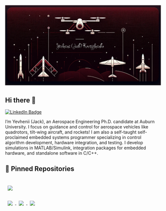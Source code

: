 # ![Logo](Images/MyLogo_cropped.png)

## Hi there 👋

[![LinkedIn Badge](https://img.shields.io/badge/LinkedIn-Profile-informational?style=flat&logo=linkedin&logoColor=white&color=0D76A8)]([https://www.linkedin.com/in/YevheniiKovryzhenko/](https://www.linkedin.com/in/yevhenii-kovryzhenko-35937a165/))

I’m Yevhenii (Jack), an Aerospace Engineering Ph.D. candidate at Auburn University. I focus on guidance and control for aerospace vehicles like quadrotors, tilt-wing aircraft, and rockets! I am also a self-taught self-proclaimed embedded systems programmer specializing in control algorithm development, hardware integration, and testing. I develop simulations in MATLAB/Simulink, integration packages for embedded hardware, and standalone software in C/C++.


## 📌 Pinned Repositories
<br>
<a href="https://github.com/YevheniiKovryzhenko/KGroundControl.git">
  <img align="center" style="margin:0.5rem" src="https://github-readme-stats.vercel.app/api/pin/?username=YevheniiKovryzhenko&repo=KGroundControl&title_color=ffffff&text_color=c9cacc&icon_color=4AB197&bg_color=1A2B34" />
</a>
<br>

<br>
<a href="https://github.com/YevheniiKovryzhenko/PX4_SIMULINK_IO_Framework.git">
  <img align="center" style="margin:0.5rem" src="https://github-readme-stats.vercel.app/api/pin/?username=YevheniiKovryzhenko&repo=PX4_SIMULINK_IO_Framework&title_color=ffffff&text_color=c9cacc&icon_color=4AB197&bg_color=1A2B34" />
</a>

<a href="https://github.com/YevheniiKovryzhenko/RRTV_TiltWing.git">
  <img align="center" style="margin:0.5rem" src="https://github-readme-stats.vercel.app/api/pin/?username=YevheniiKovryzhenko&repo=RRTV_TiltWing&title_color=ffffff&text_color=c9cacc&icon_color=4AB197&bg_color=1A2B34" />
</a>

<a href="https://github.com/YevheniiKovryzhenko/Quadrotor_with_FF_Control.git">
  <img align="center" style="margin:0.5rem" src="https://github-readme-stats.vercel.app/api/pin/?username=YevheniiKovryzhenko&repo=Quadrotor_with_FF_Control&title_color=ffffff&text_color=c9cacc&icon_color=4AB197&bg_color=1A2B34" />
</a>
<be>
<br>

